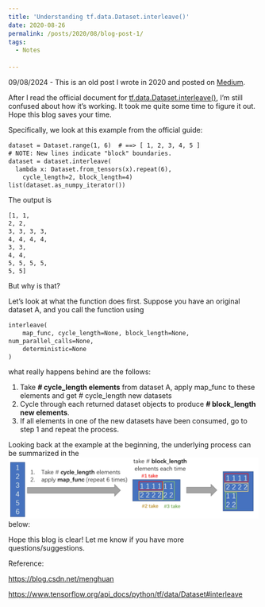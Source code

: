 ```yaml
---
title: 'Understanding tf.data.Dataset.interleave()'
date: 2020-08-26
permalink: /posts/2020/08/blog-post-1/
tags: 
  - Notes

---
```

09/08/2024 - This is an old post I wrote in 2020 and posted on [Medium](https://medium.com/@elynluo10/understanding-tf-data-dataset-interleave-c796627677dd). 

After I read the official document for [tf.data.Dataset.interleave()](https://www.tensorflow.org/api_docs/python/tf/data/Dataset#interleave), I’m still confused about how it’s working. It took me quite some time to figure it out. Hope this blog saves your time.

Specifically, we look at this example from the official guide:

```
dataset = Dataset.range(1, 6)  # ==> [ 1, 2, 3, 4, 5 ]
# NOTE: New lines indicate "block" boundaries.
dataset = dataset.interleave(
  lambda x: Dataset.from_tensors(x).repeat(6),
    cycle_length=2, block_length=4)
list(dataset.as_numpy_iterator())
```

The output is

```
[1, 1,
2, 2,
3, 3, 3, 3,
4, 4, 4, 4,
3, 3,
4, 4,
5, 5, 5, 5,
5, 5]
```

But why is that?

Let’s look at what the function does first. Suppose you have an original dataset A, and you call the function using

```
interleave(
    map_func, cycle_length=None, block_length=None, num_parallel_calls=None,
    deterministic=None
)
```

what really happens behind are the follows:

1. Take **# cycle_length elements** from dataset A, apply map_func to these elements and get # cycle_length new datasets
2. Cycle through each returned dataset objects to produce **# block_length new elements**.
3. If all elements in one of the new datasets have been consumed, go to step 1 and repeat the process.

Looking back at the example at the beginning, the underlying process can be summarized in the ![figure](interleave_2020.png) below:

Hope this blog is clear! Let me know if you have more questions/suggestions.

Reference:

https://blog.csdn.net/menghuan

https://www.tensorflow.org/api_docs/python/tf/data/Dataset#interleave